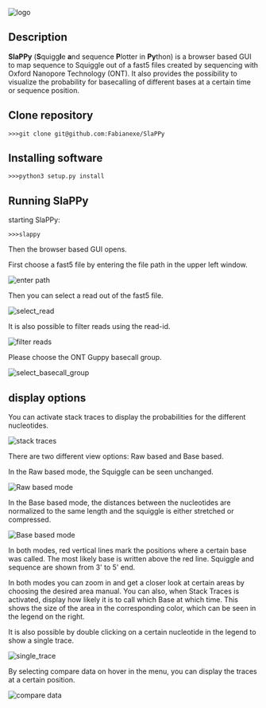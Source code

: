 ![logo](https://raw.githubusercontent.com/Fabianexe/SlaPPy/master/pictures/slappy.png "logo")


## Description

 **SlaPPy** (**S**quigg**l**e **a**nd sequence **P**lotter in **Py**thon) is a browser based GUI to map sequence to Squiggle out of a fast5 files created by sequencing with Oxford Nanopore Technology (ONT). It also provides the possibility to visualize the probability for basecalling of different bases at a certain time or sequence position.

## Clone repository

```
>>>git clone git@github.com:Fabianexe/SlaPPy
```

## Installing software

```
>>>python3 setup.py install
```

## Running SlaPPy

starting SlaPPy:

```
>>>slappy
``` 

Then the browser based GUI opens.

First choose a fast5 file by entering the file path in the upper left window.
 
![enter path](https://raw.githubusercontent.com/Fabianexe/SlaPPy/master/pictures/path.png "enter the path here")

Then you can select a read out of the fast5 file.

![select_read](https://raw.githubusercontent.com/Fabianexe/SlaPPy/master/pictures/read_selection.png "select a read")

It is also possible to filter reads using the read-id.

![filter reads](https://raw.githubusercontent.com/Fabianexe/SlaPPy/master/pictures/filter_reads.png "Filter reads")

Please choose the ONT Guppy basecall group.

![select_basecall_group](https://raw.githubusercontent.com/Fabianexe/SlaPPy/master/pictures/basecallgroup.png "select basecall group")

## display options

You can activate stack traces to display the probabilities for the different nucleotides.

![stack traces](https://raw.githubusercontent.com/Fabianexe/SlaPPy/master/pictures/stack_traces.png "stack traces")

There are two different view options: Raw based and Base based. 

In the Raw based mode, the Squiggle can be seen unchanged. 

![Raw based mode](https://raw.githubusercontent.com/Fabianexe/SlaPPy/master/pictures/raw_based.png "raw based")

In the Base based mode, the distances between the nucleotides are normalized to the same length and the squiggle is either stretched or compressed. 

![Base based mode](https://raw.githubusercontent.com/Fabianexe/SlaPPy/master/pictures/base_based.png "Base based")

In both modes, red vertical lines mark the positions where a certain base was called. The most likely base is written above the red line. Squiggle and sequence are shown from 3' to 5' end.

In both modes you can zoom in and get a closer look at certain areas by choosing the desired area manual. 
You can also, when Stack Traces is activated, display how likely it is to call which Base at which time. 
This shows the size of the area in the corresponding color, which can be seen in the legend on the right.

It is also possible by double clicking on a certain nucleotide in the legend to show a single trace.

![single_trace](https://raw.githubusercontent.com/Fabianexe/SlaPPy/master/pictures/single_trace.png "single trace")

By selecting compare data on hover in the menu, you can display the traces at a certain position.

![compare data](https://raw.githubusercontent.com/Fabianexe/SlaPPy/master/pictures/compare_hover.png "compare data hover")